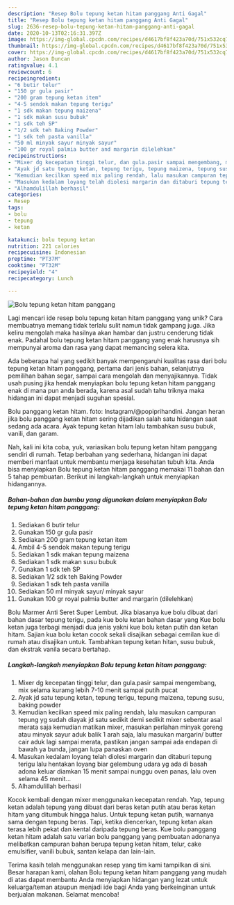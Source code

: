 ```yaml
---
description: "Resep Bolu tepung ketan hitam panggang Anti Gagal"
title: "Resep Bolu tepung ketan hitam panggang Anti Gagal"
slug: 2636-resep-bolu-tepung-ketan-hitam-panggang-anti-gagal
date: 2020-10-13T02:16:31.397Z
image: https://img-global.cpcdn.com/recipes/d4617bf8f423a70d/751x532cq70/bolu-tepung-ketan-hitam-panggang-foto-resep-utama.jpg
thumbnail: https://img-global.cpcdn.com/recipes/d4617bf8f423a70d/751x532cq70/bolu-tepung-ketan-hitam-panggang-foto-resep-utama.jpg
cover: https://img-global.cpcdn.com/recipes/d4617bf8f423a70d/751x532cq70/bolu-tepung-ketan-hitam-panggang-foto-resep-utama.jpg
author: Jason Duncan
ratingvalue: 4.1
reviewcount: 6
recipeingredient:
- "6 butir telur"
- "150 gr gula pasir"
- "200 gram tepung ketan item"
- "4-5 sendok makan tepung terigu"
- "1 sdk makan tepung maizena"
- "1 sdk makan susu bubuk"
- "1 sdk teh SP"
- "1/2 sdk teh Baking Powder"
- "1 sdk teh pasta vanilla"
- "50 ml minyak sayur minyak sayur"
- "100 gr royal palmia butter and margarin dilelehkan"
recipeinstructions:
- "Mixer dg kecepatan tinggi telur, dan gula.pasir sampai mengembang, mix selama kuramg lebih 7-10 menit sampai putih pucat"
- "Ayak jd satu tepung ketan, tepung terigu, tepung maizena, tepung susu, baking powder"
- "Kemudian kecilkan speed mix paling rendah, lalu masukan campuran tepung yg sudah diayak jd satu sedikit demi sedikit mixer sebentar asal merata saja kemudian matikan mixer, masukan perlahan minyak goreng atau minyak sayur aduk balik 1 arah saja, lalu masukan margarin/ butter cair aduk lagi sampai merata, pastikan jangan sampai ada endapan di bawah ya bunda, jangan lupa panaskan oven"
- "Masukan kedalam loyang telah diolesi margarin dan ditaburi tepung terigu lalu hentakan loyang biar gelembung udara yg ada di basah adona keluar diamkan 15 menit sampai nunggu oven panas, lalu oven selama 45 menit..."
- "Alhamdulillah berhasil"
categories:
- Resep
tags:
- bolu
- tepung
- ketan

katakunci: bolu tepung ketan 
nutrition: 221 calories
recipecuisine: Indonesian
preptime: "PT37M"
cooktime: "PT32M"
recipeyield: "4"
recipecategory: Lunch

---
```



![Bolu tepung ketan hitam panggang](https://img-global.cpcdn.com/recipes/d4617bf8f423a70d/751x532cq70/bolu-tepung-ketan-hitam-panggang-foto-resep-utama.jpg)

Lagi mencari ide resep bolu tepung ketan hitam panggang yang unik? Cara membuatnya memang tidak terlalu sulit namun tidak gampang juga. Jika keliru mengolah maka hasilnya akan hambar dan justru cenderung tidak enak. Padahal bolu tepung ketan hitam panggang yang enak harusnya sih mempunyai aroma dan rasa yang dapat memancing selera kita.

Ada beberapa hal yang sedikit banyak mempengaruhi kualitas rasa dari bolu tepung ketan hitam panggang, pertama dari jenis bahan, selanjutnya pemilihan bahan segar, sampai cara mengolah dan menyajikannya. Tidak usah pusing jika hendak menyiapkan bolu tepung ketan hitam panggang enak di mana pun anda berada, karena asal sudah tahu triknya maka hidangan ini dapat menjadi suguhan spesial.

Bolu panggang ketan hitam. foto: Instagram/@popiprihandini. Jangan heran jika bolu panggang ketan hitam sering dijadikan salah satu hidangan saat sedang ada acara. Ayak tepung ketan hitam lalu tambahkan susu bubuk, vanili, dan garam.


Nah, kali ini kita coba, yuk, variasikan bolu tepung ketan hitam panggang sendiri di rumah. Tetap berbahan yang sederhana, hidangan ini dapat memberi manfaat untuk membantu menjaga kesehatan tubuh kita. Anda bisa menyiapkan Bolu tepung ketan hitam panggang memakai 11 bahan dan 5 tahap pembuatan. Berikut ini langkah-langkah untuk menyiapkan hidangannya.

<!--inarticleads1-->

##### Bahan-bahan dan bumbu yang digunakan dalam menyiapkan Bolu tepung ketan hitam panggang:

1. Sediakan 6 butir telur
1. Gunakan 150 gr gula pasir
1. Sediakan 200 gram tepung ketan item
1. Ambil 4-5 sendok makan tepung terigu
1. Sediakan 1 sdk makan tepung maizena
1. Sediakan 1 sdk makan susu bubuk
1. Gunakan 1 sdk teh SP
1. Sediakan 1/2 sdk teh Baking Powder
1. Sediakan 1 sdk teh pasta vanilla
1. Sediakan 50 ml minyak sayur/ minyak sayur
1. Gunakan 100 gr royal palmia butter and margarin (dilelehkan)


Bolu Marmer Anti Seret Super Lembut. Jika biasanya kue bolu dibuat dari bahan dasar tepung terigu, pada kue bolu ketan bahan dasar yang Kue bolu ketan juga terbagi menjadi dua jenis yakni kue bolu ketan putih dan ketan hitam. Sajian kua bolu ketan cocok sekali disajikan sebagai cemilan kue di rumah atau disajikan untuk. Tambahkan tepung ketan hitan, susu bubuk, dan ekstrak vanila secara bertahap. 

<!--inarticleads2-->

##### Langkah-langkah menyiapkan Bolu tepung ketan hitam panggang:

1. Mixer dg kecepatan tinggi telur, dan gula.pasir sampai mengembang, mix selama kuramg lebih 7-10 menit sampai putih pucat
1. Ayak jd satu tepung ketan, tepung terigu, tepung maizena, tepung susu, baking powder
1. Kemudian kecilkan speed mix paling rendah, lalu masukan campuran tepung yg sudah diayak jd satu sedikit demi sedikit mixer sebentar asal merata saja kemudian matikan mixer, masukan perlahan minyak goreng atau minyak sayur aduk balik 1 arah saja, lalu masukan margarin/ butter cair aduk lagi sampai merata, pastikan jangan sampai ada endapan di bawah ya bunda, jangan lupa panaskan oven
1. Masukan kedalam loyang telah diolesi margarin dan ditaburi tepung terigu lalu hentakan loyang biar gelembung udara yg ada di basah adona keluar diamkan 15 menit sampai nunggu oven panas, lalu oven selama 45 menit...
1. Alhamdulillah berhasil


Kocok kembali dengan mixer menggunakan kecepatan rendah. Yap, tepung ketan adalah tepung yang dibuat dari beras ketan putih atau beras ketan hitam yang ditumbuk hingga halus. Untuk tepung ketan putih, warnanya sama dengan tepung beras. Tapi, ketika diencerkan, tepung ketan akan terasa lebih pekat dan kental daripada tepung beras. Kue bolu panggang ketan hitam adalah satu varian bolu panggang yang pembuatan adonanya melibatkan campuran bahan berupa tepung ketan hitam, telur, cake emulsifier, vanili bubuk, santan kelapa dan lain-lain. 

Terima kasih telah menggunakan resep yang tim kami tampilkan di sini. Besar harapan kami, olahan Bolu tepung ketan hitam panggang yang mudah di atas dapat membantu Anda menyiapkan hidangan yang lezat untuk keluarga/teman ataupun menjadi ide bagi Anda yang berkeinginan untuk berjualan makanan. Selamat mencoba!
